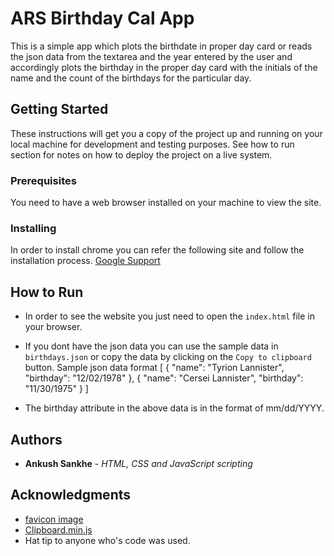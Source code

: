 # ARS Birthday Cal App

This is a simple app which plots the birthdate in proper day card or reads the json data from the textarea and the year entered by the user and accordingly plots the birthday in the proper day card with the initials of the name and the count of the birthdays for the particular day.

## Getting Started

These instructions will get you a copy of the project up and running on your local machine for development and testing purposes. See how to run section for notes on how to deploy the project on a live system.

### Prerequisites

You need to have a web browser installed on your machine to view the site.

### Installing

In order to install chrome you can refer the following site and follow the installation process.
[Google Support](https://support.google.com/chrome/answer/95346?co=GENIE.Platform%3DDesktop&hl=en-GB)

## How to Run

* In order to see the website you just need to open the `index.html` file in your browser.
* If you dont have the json data you can use the sample data in `birthdays.json` or copy the data by clicking on the `Copy to clipboard` button.
Sample json data format
[
    {
      "name": "Tyrion Lannister",
      "birthday": "12/02/1978"
    }, {
      "name": "Cersei Lannister",
      "birthday": "11/30/1975"
    }
]    

* The birthday attribute in the above data is in the format of mm/dd/YYYY.


## Authors

* **Ankush Sankhe** - *HTML, CSS and JavaScript scripting* 

## Acknowledgments

* [favicon image](https://cdn4.iconfinder.com/data/icons/iconsimple-logotypes/512/github-512.png)
* [Clipboard.min.js](https://cdnjs.cloudflare.com/ajax/libs/clipboard.js/1.7.1/clipboard.min.js)
* Hat tip to anyone who's code was used.
